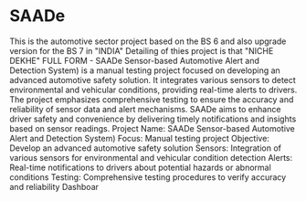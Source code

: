 # SAADe
This is the automotive sector project based on the BS 6 and also upgrade version for the BS 7 in "INDIA"
Detailing of thies project is that "NICHE DEKHE"
FULL FORM - SAADe Sensor-based Automotive Alert and Detection System) is a manual testing project focused on developing an advanced automotive safety solution. It integrates various sensors to detect environmental and vehicular conditions, providing real-time alerts to drivers. The project emphasizes comprehensive testing to ensure the accuracy and reliability of sensor data and alert mechanisms. SAADe aims to enhance driver safety and convenience by delivering timely notifications and insights based on sensor readings.
Project Name: SAADe Sensor-based Automotive Alert and Detection System)
Focus: Manual testing project
Objective: Develop an advanced automotive safety solution
Sensors: Integration of various sensors for environmental and vehicular condition detection
Alerts: Real-time notifications to drivers about potential hazards or abnormal conditions
Testing: Comprehensive testing procedures to verify accuracy and reliability Dashboar
